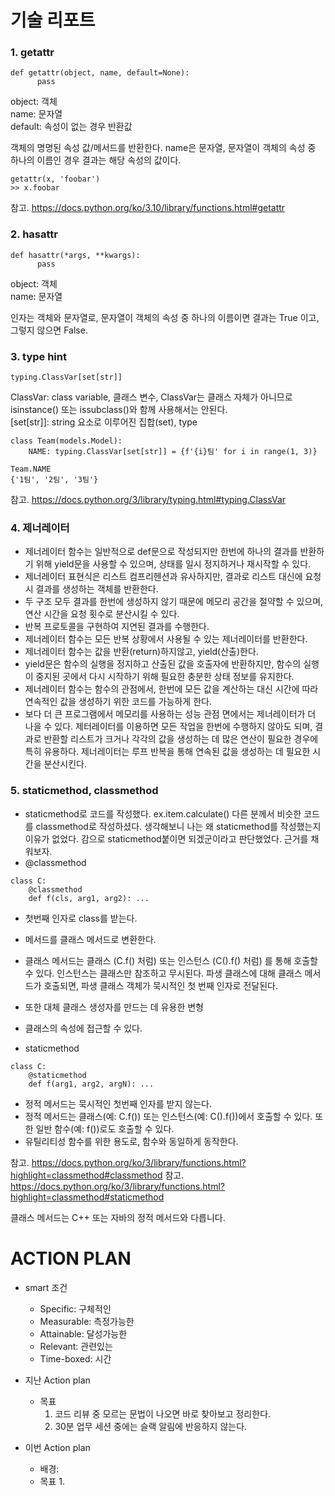 # 기술 리포트
### 1. getattr
```
def getattr(object, name, default=None):
      pass
```
object: 객체  
name: 문자열  
default: 속성이 없는 경우 반환값

객체의 명명된 속성 값/메서드를 반환한다. name은 문자열, 문자열이 객체의 속성 중 하나의 이름인 경우 결과는 해당 속성의 값이다.
```
getattr(x, 'foobar')
>> x.foobar
```
참고. https://docs.python.org/ko/3.10/library/functions.html#getattr

### 2. hasattr
```
def hasattr(*args, **kwargs):
      pass
```
object: 객체  
name: 문자열 

인자는 객체와 문자열로, 문자열이 객체의 속성 중 하나의 이름이면 결과는 True 이고, 그렇지 않으면 False.

### 3. type hint
```
typing.ClassVar[set[str]]
```
ClassVar: class variable, 클래스 변수, ClassVar는 클래스 자체가 아니므로 isinstance() 또는 issubclass()와 함께 사용해서는 안된다.  
[set[str]]: string 요소로 이루어진 집합(set), type
```
class Team(models.Model):
    NAME: typing.ClassVar[set[str]] = {f'{i}팀' for i in range(1, 3)}

Team.NAME
{'1팀', '2팀', '3팀'}
```
참고. https://docs.python.org/3/library/typing.html#typing.ClassVar

### 4. 제너레이터
- 제너레이터 함수는 일반적으로 def문으로 작성되지만 한번에 하나의 결과를 반환하기 위해 yield문을 사용할 수 있으며, 상태를 일시 정지하거나 재시작할 수 있다.
- 제너레이터 표현식은 리스트 컴프리헨션과 유사하지만, 결과로 리스트 대신에 요청 시 결과를 생성하는 객체를 반환한다.
- 두 구조 모두 결과를 한번에 생성하지 않기 때문에 메모리 공간을 절약할 수 있으며, 연산 시간을 요청 횟수로 분산시킬 수 있다.
- 반복 프로토콜을 구현하여 지연된 결과를 수행한다.
- 제너레이터 함수는 모든 반복 상황에서 사용될 수 있는 제너레이터를 반환한다.
- 제너레이터 함수는 값을 반환(return)하지않고, yield(산출)한다.
- yield문은 함수의 실행을 정지하고 산출된 값을 호출자에 반환하지만, 함수의 실행이 중지된 곳에서 다시 시작하기 위해 필요한 충분한 상태 정보를 유지한다.
- 제너레이터 함수는 함수의 관점에서, 한번에 모든 값을 계산하는 대신 시간에 따라 연속적인 값을 생성하기 위한 코드를 가능하게 한다.
- 보다 더 큰 프로그램에서 메모리를 사용하는 성능 관점 면에서는 제너레이터가 더 나을 수 있다. 제터레이터를 이용하면 모든 작업을 한번에 수행하지 않아도 되며, 결과로 반환할 리스트가 크거나 각각의 값을 생성하는 데 많은 연산이 필요한 경우에 특히 유용하다. 제너레이터는 루프 반복을 통해 연속된 값을 생성하는 데 필요한 시간을 분산시킨다.

### 5. staticmethod, classmethod
- staticmethod로 코드를 작성했다. ex.item.calculate()
  다른 분께서 비슷한 코드를 classmethod로 작성하셨다. 생각해보니 나는 왜 staticmethod를 작성했는지 이유가 없었다. 감으로 staticmethod붙이면 되겠군이라고 판단했었다. 근거를 채워보자.
- @classmethod
```
class C:
    @classmethod
    def f(cls, arg1, arg2): ...
```
- 첫번째 인자로 class를 받는다.
- 메서드를 클래스 메서드로 변환한다.
- 클래스 메서드는 클래스 (C.f() 처럼) 또는 인스턴스 (C().f() 처럼) 를 통해 호출할 수 있다. 인스턴스는 클래스만 참조하고 무시된다. 파생 클래스에 대해 클래스 메서드가 호출되면, 파생 클래스 객체가 묵시적인 첫 번째 인자로 전달된다.
- 또한 대체 클래스 생성자를 만드는 데 유용한 변형
- 클래스의 속성에 접근할 수 있다.
  
- staticmethod
```
class C:
    @staticmethod
    def f(arg1, arg2, argN): ...
```
- 정적 메서드는 묵시적인 첫번째 인자를 받지 않는다.
- 정적 메서드는 클래스(예: C.f()) 또는 인스턴스(예: C().f())에서 호출할 수 있다. 또한 일반 함수(예: f())로도 호출할 수 있다.
- 유틸리티성 함수를 위한 용도로, 함수와 동일하게 동작한다.

참고. https://docs.python.org/ko/3/library/functions.html?highlight=classmethod#classmethod
참고. https://docs.python.org/ko/3/library/functions.html?highlight=classmethod#staticmethod
  

클래스 메서드는 C++ 또는 자바의 정적 메서드와 다릅니다. 


# ACTION PLAN
  - smart 조건
    - Specific: 구체적인
    - Measurable: 측정가능한
    - Attainable: 달성가능한
    - Relevant: 관련있는
    - Time-boxed: 시간 
  - 지난 Action plan
    - 목표
      1. 코드 리뷰 중 모르는 문법이 나오면 바로 찾아보고 정리한다.
      2. 30분 업무 세션 중에는 슬랙 알림에 반응하지 않는다.

  - 이번 Action plan
    - 배경: 
    - 목표
      1. 
